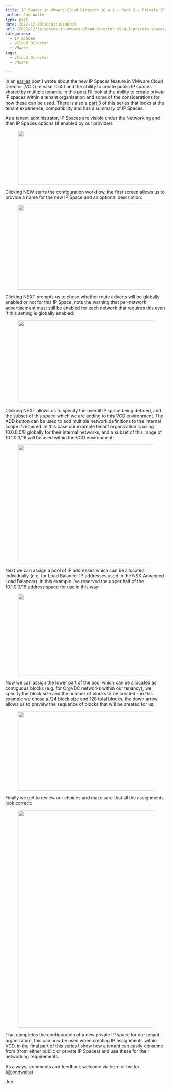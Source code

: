 ```yaml
---
title: IP Spaces in VMware Cloud Director 10.4.1 – Part 2 – Private IP Spaces
author: Jon Waite
type: post
date: 2022-12-18T10:01:10+00:00
url: /2022/12/ip-spaces-in-vmware-cloud-director-10-4-1-private-spaces/
categories:
  - IP Spaces
  - vCloud Director
  - VMware
tags:
  - vCloud Director
  - VMware

---
```

In an <a href="https://kiwicloud.ninja/?p=69005" data-type="post" data-id="69005">earlier</a> post I wrote about the new IP Spaces feature in VMware Cloud Director (VCD) release 10.4.1 and the ability to create public IP spaces shared by multiple tenants. In this post I&#8217;ll look at the ability to create private IP spaces within a tenant organization and some of the considerations for how these can be used. There is also a <a href="https://kiwicloud.ninja/?p=69044" data-type="post" data-id="69044">part 3</a> of this series that looks at the tenant experience, compatibility and has a summary of IP Spaces.

As a tenant administrator, IP Spaces are visible under the Networking and then IP Spaces options (if enabled by our provider):<figure class="wp-block-image size-large">

<img loading="lazy" decoding="async" width="800" height="170" src="https://kiwicloud.ninja/wp-content/uploads/2022/12/image-14-800x170.png" alt="" class="wp-image-69029" srcset="https://kiwicloud.ninja/wp-content/uploads/2022/12/image-14-800x170.png 800w, https://kiwicloud.ninja/wp-content/uploads/2022/12/image-14-300x64.png 300w, https://kiwicloud.ninja/wp-content/uploads/2022/12/image-14-768x163.png 768w, https://kiwicloud.ninja/wp-content/uploads/2022/12/image-14-1536x326.png 1536w, https://kiwicloud.ninja/wp-content/uploads/2022/12/image-14-150x32.png 150w, https://kiwicloud.ninja/wp-content/uploads/2022/12/image-14-250x53.png 250w, https://kiwicloud.ninja/wp-content/uploads/2022/12/image-14.png 1861w" sizes="(max-width: 800px) 100vw, 800px" /> </figure> 

Clicking NEW starts the configuration workflow, the first screen allows us to provide a name for the new IP Space and an optional description:<figure class="wp-block-image size-large">

<img loading="lazy" decoding="async" width="800" height="267" src="https://kiwicloud.ninja/wp-content/uploads/2022/12/image-15-800x267.png" alt="" class="wp-image-69030" srcset="https://kiwicloud.ninja/wp-content/uploads/2022/12/image-15-800x267.png 800w, https://kiwicloud.ninja/wp-content/uploads/2022/12/image-15-300x100.png 300w, https://kiwicloud.ninja/wp-content/uploads/2022/12/image-15-768x256.png 768w, https://kiwicloud.ninja/wp-content/uploads/2022/12/image-15-150x50.png 150w, https://kiwicloud.ninja/wp-content/uploads/2022/12/image-15-250x83.png 250w, https://kiwicloud.ninja/wp-content/uploads/2022/12/image-15.png 1156w" sizes="(max-width: 800px) 100vw, 800px" /> </figure> 

Clicking NEXT prompts us to chose whether route adverts will be globally enabled or not for this IP Space, note the warning that per-network advertisement must still be enabled for each network that requires this even if this setting is globally enabled:<figure class="wp-block-image size-large">

<img loading="lazy" decoding="async" width="800" height="260" src="https://kiwicloud.ninja/wp-content/uploads/2022/12/image-16-800x260.png" alt="" class="wp-image-69031" srcset="https://kiwicloud.ninja/wp-content/uploads/2022/12/image-16-800x260.png 800w, https://kiwicloud.ninja/wp-content/uploads/2022/12/image-16-300x97.png 300w, https://kiwicloud.ninja/wp-content/uploads/2022/12/image-16-768x249.png 768w, https://kiwicloud.ninja/wp-content/uploads/2022/12/image-16-150x49.png 150w, https://kiwicloud.ninja/wp-content/uploads/2022/12/image-16-250x81.png 250w, https://kiwicloud.ninja/wp-content/uploads/2022/12/image-16.png 1156w" sizes="(max-width: 800px) 100vw, 800px" /> </figure> 

Clicking NEXT allows us to specify the overall IP space being defined, and the subset of this space which we are adding to this VCD environment. The ADD button can be used to add multiple network definitions to the internal scope if required. In this case our example tenant organization is using 10.0.0.0/8 globally for their internal networks, and a subset of this range of 10.1.0.0/16 will be used within the VCD environment:<figure class="wp-block-image size-large">

<img loading="lazy" decoding="async" width="800" height="372" src="https://kiwicloud.ninja/wp-content/uploads/2022/12/image-17-800x372.png" alt="" class="wp-image-69032" srcset="https://kiwicloud.ninja/wp-content/uploads/2022/12/image-17-800x372.png 800w, https://kiwicloud.ninja/wp-content/uploads/2022/12/image-17-300x139.png 300w, https://kiwicloud.ninja/wp-content/uploads/2022/12/image-17-768x357.png 768w, https://kiwicloud.ninja/wp-content/uploads/2022/12/image-17-150x70.png 150w, https://kiwicloud.ninja/wp-content/uploads/2022/12/image-17-250x116.png 250w, https://kiwicloud.ninja/wp-content/uploads/2022/12/image-17.png 1156w" sizes="(max-width: 800px) 100vw, 800px" /> </figure> 

Next we can assign a pool of IP addresses which can be allocated individually (e.g. for Load Balancer IP addresses used in the NSX Advanced Load Balancer). In this example I&#8217;ve reserved the upper half of the 10.1.0.0/16 address space for use in this way:<figure class="wp-block-image size-large">

<img loading="lazy" decoding="async" width="800" height="256" src="https://kiwicloud.ninja/wp-content/uploads/2022/12/image-18-800x256.png" alt="" class="wp-image-69036" srcset="https://kiwicloud.ninja/wp-content/uploads/2022/12/image-18-800x256.png 800w, https://kiwicloud.ninja/wp-content/uploads/2022/12/image-18-300x96.png 300w, https://kiwicloud.ninja/wp-content/uploads/2022/12/image-18-768x246.png 768w, https://kiwicloud.ninja/wp-content/uploads/2022/12/image-18-150x48.png 150w, https://kiwicloud.ninja/wp-content/uploads/2022/12/image-18-250x80.png 250w, https://kiwicloud.ninja/wp-content/uploads/2022/12/image-18.png 1155w" sizes="(max-width: 800px) 100vw, 800px" /> </figure> 

Now we can assign the lower part of the pool which can be allocated as contiguous blocks (e.g. for OrgVDC networks within our tenancy), we specify the block size and the number of blocks to be created &#8211; in this example we chose a /24 block size and 128 total blocks, the down arrow allows us to preview the sequence of blocks that will be created for us:<figure class="wp-block-image size-large">

<img loading="lazy" decoding="async" width="800" height="248" src="https://kiwicloud.ninja/wp-content/uploads/2022/12/image-19-800x248.png" alt="" class="wp-image-69037" srcset="https://kiwicloud.ninja/wp-content/uploads/2022/12/image-19-800x248.png 800w, https://kiwicloud.ninja/wp-content/uploads/2022/12/image-19-300x93.png 300w, https://kiwicloud.ninja/wp-content/uploads/2022/12/image-19-768x238.png 768w, https://kiwicloud.ninja/wp-content/uploads/2022/12/image-19-150x46.png 150w, https://kiwicloud.ninja/wp-content/uploads/2022/12/image-19-250x77.png 250w, https://kiwicloud.ninja/wp-content/uploads/2022/12/image-19.png 1155w" sizes="(max-width: 800px) 100vw, 800px" /> </figure> 

Finally we get to review our choices and make sure that all the assignments look correct:<figure class="wp-block-image size-large">

<img loading="lazy" decoding="async" width="800" height="682" src="https://kiwicloud.ninja/wp-content/uploads/2022/12/image-20-800x682.png" alt="" class="wp-image-69038" srcset="https://kiwicloud.ninja/wp-content/uploads/2022/12/image-20-800x682.png 800w, https://kiwicloud.ninja/wp-content/uploads/2022/12/image-20-300x256.png 300w, https://kiwicloud.ninja/wp-content/uploads/2022/12/image-20-768x654.png 768w, https://kiwicloud.ninja/wp-content/uploads/2022/12/image-20-150x128.png 150w, https://kiwicloud.ninja/wp-content/uploads/2022/12/image-20-176x150.png 176w, https://kiwicloud.ninja/wp-content/uploads/2022/12/image-20.png 1156w" sizes="(max-width: 800px) 100vw, 800px" /> </figure> 

That completes the configuration of a new private IP space for our tenant organization, this can now be used when creating IP assignments within VCD, in the <a href="https://kiwicloud.ninja/?p=69044" data-type="post" data-id="69044">final part of this series</a> I show how a tenant can easily consume from (from either public or private IP Spaces) and use these for their networking requirements.

As always, comments and feedback welcome via here or twitter ([@jondwaite][1])

Jon.

 [1]: https://twitter.com/jondwaite